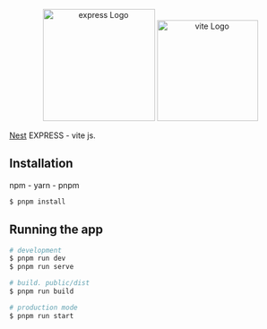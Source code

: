 <p align="center">
  <a href="http://nestjs.com/" target="blank"><img src="https://kinsta.com/wp-content/uploads/2022/04/express-1.png" width="200" alt="express Logo" /></a>
  <a href="https://vitejs.dev/" target="blank"><img src="https://upload.wikimedia.org/wikipedia/commons/thumb/f/f1/Vitejs-logo.svg/2078px-Vitejs-logo.svg.png" width="180" alt="vite Logo" /></a>
</p>

[Nest](https://github.com/nestjs/nest) EXPRESS - vite js.

## Installation

npm - yarn - pnpm

```bash
$ pnpm install
```

## Running the app

```bash
# development
$ pnpm run dev
$ pnpm run serve

# build. public/dist
$ pnpm run build

# production mode
$ pnpm run start
```
